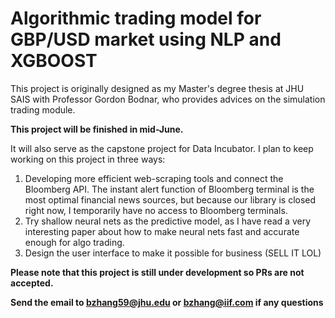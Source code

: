 # Algorithmic trading model for GBP/USD market using NLP and XGBOOST

This project is originally designed as my Master's degree thesis at JHU SAIS with Professor Gordon Bodnar, who provides advices on the simulation trading module. 

**This project will be finished in mid-June.**

It will also serve as the capstone project for Data Incubator. I plan to keep working on this project in three ways:

1. Developing more efficient web-scraping tools and connect the Bloomberg API. The instant alert function of Bloomberg terminal is the most optimal financial news sources, but because our library is closed right now, I temporarily have no access to Bloomberg terminals.
2. Try shallow neural nets as the predictive model, as I have read a very interesting paper about how to make neural nets fast and accurate  enough for algo trading.
3. Design the user interface to make it possible for business (SELL IT LOL)

**Please note that this project is still under development so PRs are not accepted.**

**Send the email to bzhang59@jhu.edu or bzhang@iif.com if any questions**
